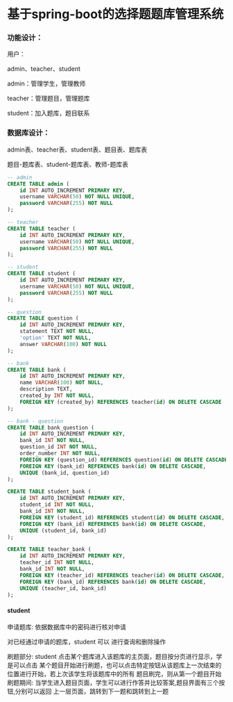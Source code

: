 # 基于spring-boot的选择题题库管理系统

### 功能设计：

用户：

admin、teacher、student

admin：管理学生，管理教师

teacher：管理题目，管理题库

student：加入题库，题目联系

### 数据库设计：

admin表、teacher表、student表、题目表、题库表

题目-题库表、student-题库表、教师-题库表

```sql
-- admin
CREATE TABLE admin (
    id INT AUTO_INCREMENT PRIMARY KEY,
    username VARCHAR(50) NOT NULL UNIQUE,
    password VARCHAR(255) NOT NULL
);

-- teacher
CREATE TABLE teacher (
    id INT AUTO_INCREMENT PRIMARY KEY,
    username VARCHAR(50) NOT NULL UNIQUE,
    password VARCHAR(255) NOT NULL
);

-- student
CREATE TABLE student (
    id INT AUTO_INCREMENT PRIMARY KEY,
    username VARCHAR(50) NOT NULL UNIQUE,
    password VARCHAR(255) NOT NULL
);

-- question
CREATE TABLE question (
    id INT AUTO_INCREMENT PRIMARY KEY,
    statement TEXT NOT NULL,
    'option' TEXT NOT NULL,
    answer VARCHAR(100) NOT NULL
);

-- bank
CREATE TABLE bank (
    id INT AUTO_INCREMENT PRIMARY KEY,
    name VARCHAR(100) NOT NULL,
    description TEXT,
    created_by INT NOT NULL,
    FOREIGN KEY (created_by) REFERENCES teacher(id) ON DELETE CASCADE
);

-- bank - question
CREATE TABLE bank_question (
    id INT AUTO_INCREMENT PRIMARY KEY,
    bank_id INT NOT NULL,
    question_id INT NOT NULL,
    order_number INT NOT NULL,
    FOREIGN KEY (question_id) REFERENCES question(id) ON DELETE CASCADE,
    FOREIGN KEY (bank_id) REFERENCES bank(id) ON DELETE CASCADE,
    UNIQUE (bank_id, question_id)
);

CREATE TABLE student_bank (
    id INT AUTO_INCREMENT PRIMARY KEY,
    student_id INT NOT NULL,
    bank_id INT NOT NULL,
    FOREIGN KEY (student_id) REFERENCES student(id) ON DELETE CASCADE,
    FOREIGN KEY (bank_id) REFERENCES bank(id) ON DELETE CASCADE,
    UNIQUE (student_id, bank_id)
);

CREATE TABLE teacher_bank (
    id INT AUTO_INCREMENT PRIMARY KEY,
    teacher_id INT NOT NULL,
    bank_id INT NOT NULL,
    FOREIGN KEY (teacher_id) REFERENCES teacher(id) ON DELETE CASCADE,
    FOREIGN KEY (bank_id) REFERENCES bank(id) ON DELETE CASCADE,
    UNIQUE (teacher_id, bank_id)
);
```


#### student
申请题库: 依据数据库中的密码进行核对申请

对已经通过申请的题库，student 可以 进行查询和删除操作

刷题部分: student 点击某个题库进入该题库的主页面，题目按分页进行显示，学是可以点击
某个题目开始进行刷题，也可以点击特定按钮从该题库上一次结束的位置进行开始，若上次该学生将该题库中的所有
题目刷完，则从第一个题目开始
刷题期间: 当学生进入题目页面，学生可以进行作答并比较答案,题目界面有三个按钮,分别可以返回
上一层页面，跳转到下一题和跳转到上一题